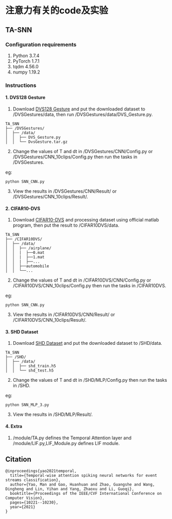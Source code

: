 # 注意力有关的code及实验



## TA-SNN

### **Configuration requirements**
1. Python 3.7.4
2. PyTorch 1.7.1
3. tqdm 4.56.0
4. numpy 1.19.2



### **Instructions**
#### 1. DVS128 Gesture
1. Download [DVS128 Gesture](https://www.research.ibm.com/dvsgesture/) and put the downloaded dataset to /DVSGestures/data, then run /DVSGestures/data/DVS_Gesture.py.
```
TA_SNN
├── /DVSGestures/
│  ├── /data/
│  │  ├── DVS_Gesture.py
│  │  └── DvsGesture.tar.gz
```
2. Change the values of T and dt in /DVSGestures/CNN/Config.py or /DVSGestures/CNN_10clips/Config.py then run the tasks in /DVSGestures.

eg:
```
python SNN_CNN.py
```
3. View the results in /DVSGestures/CNN/Result/ or /DVSGestures/CNN_10clips/Result/.



#### 2. CIFAR10-DVS
1. Download [CIFAR10-DVS](https://figshare.com/articles/dataset/CIFAR10-DVS_New/4724671/2) and processing dataset using official matlab program, then put the result to /CIFAR10DVS/data.
```
TA_SNN
├── /CIFAR10DVS/
│  ├── /data/
│  │  ├── /airplane/
│  │  |  ├──0.mat
│  │  |  ├──1.mat
│  │  |  ├──...
│  │  ├──automobile
│  │  └──...
```
2. Change the values of T and dt in /CIFAR10DVS/CNN/Config.py or /CIFAR10DVS/CNN_10clips/Config.py then run the tasks in /CIFAR10DVS.

eg:
```
python SNN_CNN.py
```
3. View the results in /CIFAR10DVS/CNN/Result/ or /CIFAR10DVS/CNN_10clips/Result/.




#### 3. SHD Dataset
1. Download [SHD Dataset](https://compneuro.net/datasets/) and put the downloaded dataset to /SHD/data.
```
TA_SNN
├── /SHD/
│  ├── /data/
│  │  ├── shd_train.h5
│  │  └── shd_test.h5
```
2. Change the values of T and dt in /SHD/MLP/Config.py then run the tasks in /SHD.

eg:
```
python SNN_MLP_3.py
```
3. View the results in /SHD/MLP/Result/.
   
#### 4. Extra
1. /module/TA.py defines the Temporal Attention layer and /module/LIF.py,LIF_Module.py defines LIF module.

## Citation

```
@inproceedings{yao2021temporal,
  title={Temporal-wise attention spiking neural networks for event streams classification},
  author={Yao, Man and Gao, Huanhuan and Zhao, Guangshe and Wang, Dingheng and Lin, Yihan and Yang, Zhaoxu and Li, Guoqi},
  booktitle={Proceedings of the IEEE/CVF International Conference on Computer Vision},
  pages={10221--10230},
  year={2021}
}
```
